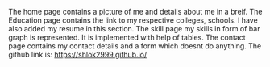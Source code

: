 The home page contains a picture of me and details about me in a breif.
The Education page contains the link to my respective colleges, schools. I have also added my resume in this section.
The skill page my skills in form of bar graph is represented. It is implemented with help of tables.
The contact page contains my contact details and a form which doesnt do anything.
The github link is: https://shlok2999.github.io/
